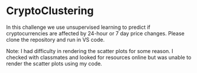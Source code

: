 # CryptoClustering
In this challenge we use unsupervised learning to predict if cryptocurrencies are affected by 24-hour or 7 day price changes. Please clone the repository and run in VS code.

Note: I had difficulty in rendering the scatter plots for some reason. I checked with classmates and looked for resources online but was unable to render the scatter plots using my code. 
